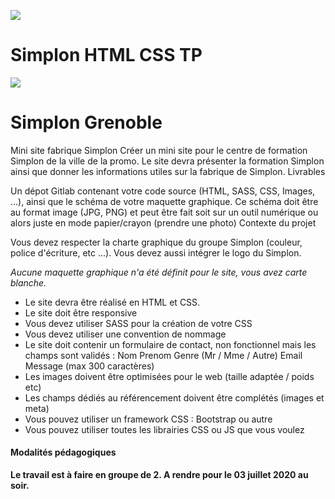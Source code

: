 ![](https://i.imgur.com/XFvRaaO.png)
# Simplon HTML CSS TP
![](https://i.imgur.com/SV7BaOf.jpg)

# Simplon Grenoble

Mini site fabrique Simplon
Créer un mini site pour le centre de formation Simplon de la ville de la promo. Le site devra présenter la formation Simplon ainsi que donner les informations utiles sur la fabrique de Simplon.
Livrables

Un dépot Gitlab contenant votre code source (HTML, SASS, CSS, Images, ...), ainsi que le schéma de votre maquette graphique. Ce schéma doit être au format image (JPG, PNG) et peut être fait soit sur un outil numérique ou alors juste en mode papier/crayon (prendre une photo)
Contexte du projet

Vous devez respecter la charte graphique du groupe Simplon (couleur, police d'écriture, etc ...). Vous devez aussi intégrer le logo du Simplon.

*Aucune maquette graphique n'a été définit pour le site, vous avez carte blanche.*

* Le site devra être réalisé en HTML et CSS.
* Le site doit être responsive
* Vous devez utiliser SASS pour la création de votre CSS
* Vous devez utiliser une convention de nommage
* Le site doit contenir un formulaire de contact, non fonctionnel mais les champs sont validés :
    Nom
    Prenom
    Genre (Mr / Mme / Autre)
    Email
    Message (max 300 caractères)
* Les images doivent être optimisées pour le web (taille adaptée / poids etc)
* Les champs dédiés au référencement doivent être complétés (images et meta)
* Vous pouvez utiliser un framework CSS : Bootstrap ou autre
* Vous pouvez utiliser toutes les librairies CSS ou JS que vous voulez

#### Modalités pédagogiques

**Le travail est à faire en groupe de 2.
A rendre pour le 03 juillet 2020 au soir.**
